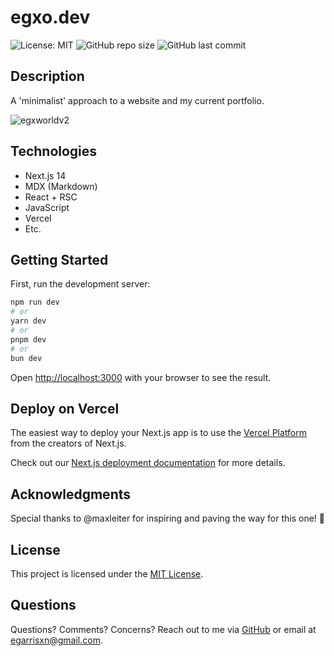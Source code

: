 # egxo.dev

![License: MIT](https://img.shields.io/badge/License-MIT-yellow.svg) ![GitHub repo size](https://img.shields.io/github/repo-size/egarrisxn/egxworld-v2) ![GitHub last commit](https://img.shields.io/github/last-commit/egarrisxn/egxworld-v2)

## Description

A 'minimalist' approach to a website and my current portfolio.

![egxworldv2](https://github.com/user-attachments/assets/39019abb-85cf-4912-99df-fcec32813581)

## Technologies

- Next.js 14
- MDX (Markdown)
- React + RSC
- JavaScript
- Vercel
- Etc.

## Getting Started

First, run the development server:

```bash
npm run dev
# or
yarn dev
# or
pnpm dev
# or
bun dev
```

Open [http://localhost:3000](http://localhost:3000) with your browser to see the result.

## Deploy on Vercel

The easiest way to deploy your Next.js app is to use the [Vercel Platform](https://vercel.com/new?utm_medium=default-template&filter=next.js&utm_source=create-next-app&utm_campaign=create-next-app-readme) from the creators of Next.js.

Check out our [Next.js deployment documentation](https://nextjs.org/docs/deployment) for more details.

## Acknowledgments

Special thanks to @maxleiter for inspiring and paving the way for this one! 🙌

## License

This project is licensed under the [MIT License](LICENSE).

## Questions

Questions? Comments? Concerns? Reach out to me via [GitHub](https://github.com/egarrisxn) or email at egarrisxn@gmail.com.
